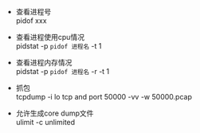 * 查看进程号  
pidof xxx

* 查看进程使用cpu情况  
pidstat -p `pidof 进程名` -t 1

* 查看进程内存情况  
pidstat -p `pidof 进程名` -r -t 1

* 抓包  
tcpdump -i lo tcp and port 50000 -vv -w 50000.pcap

* 允许生成core dump文件  
ulimit -c unlimited
